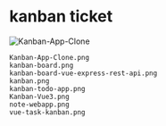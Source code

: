 # kanban ticket

![Kanban-App-Clone](https://./_images/Kanban-App-Clone.png, "OK")



```
Kanban-App-Clone.png
kanban-board.png
kanban-board-vue-express-rest-api.png
kanban.png
kanban-todo-app.png
Kanban-Vue3.png
note-webapp.png
vue-task-kanban.png

```
